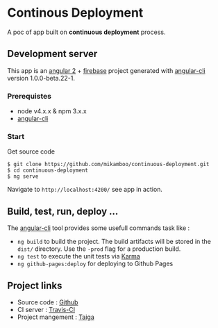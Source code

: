 # Continous Deployment

A poc of app built on __continuous deployment__ process. 


## Development server

This app is an [angular 2](https:://angular.io) + [firebase](https://firebase.google.com/) project generated with [angular-cli](https://github.com/angular/angular-cli) version 1.0.0-beta.22-1.


### Prerequistes

* node  v4.x.x & npm 3.x.x
* [angular-cli](https://github.com/angular/angular-cli) 


### Start 

Get source code 

```
$ git clone https://github.com/mikamboo/continuous-deployment.git
$ cd continuous-deployment
$ ng serve
```
Navigate to `http://localhost:4200/` see app in action.

## Build, test, run, deploy ...

The [angular-cli](https://github.com/angular/angular-cli) tool provides some usefull commands task like : 

* `ng build` to build the project. The build artifacts will be stored in the `dist/` directory. Use the `-prod` flag for a production build.
* `ng test` to execute the unit tests via [Karma](https://karma-runner.github.io)
* `ng github-pages:deploy` for deploying to Github Pages

## Project links 

* Source code : [Github](https://github.com/mikamboo/continuous-deployment)
* CI server : [Travis-CI](https://travis-ci.org/mikamboo/continuous-deployment)
* Project mangement : [Taiga](https://tree.taiga.io/project/mikamboo-continuous-deployment)



